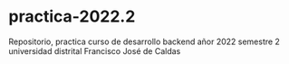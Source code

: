 # practica-2022.2
Repositorio, practica curso de desarrollo backend añor 2022 semestre 2 universidad distrital Francisco José de Caldas

